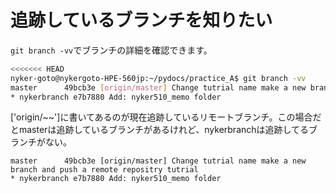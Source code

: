 # 追跡しているブランチを知りたい

`git branch -vv`でブランチの詳細を確認できます。

```bash
<<<<<<< HEAD
nyker-goto@nykergoto-HPE-560jp:~/pydocs/practice_A$ git branch -vv
master      49bcb3e [origin/master] Change tutrial name make a new branch and push a remote repositry tutrial
* nykerbranch e7b7880 Add: nyker510_memo folder
```

['origin/~~']に書いてあるのが現在追跡しているリモートブランチ。この場合だとmasterは追跡しているブランチがあるけれど、nykerbranchは追跡してるブランチがない。

```
master      49bcb3e [origin/master] Change tutrial name make a new branch and push a remote repositry tutrial
* nykerbranch e7b7880 Add: nyker510_memo folder
```

